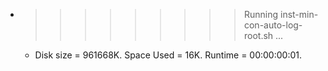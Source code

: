 * >>>>>>>>> Running inst-min-con-auto-log-root.sh ...
  * Disk size = 961668K. Space Used = 16K. Runtime = 00:00:00:01.
